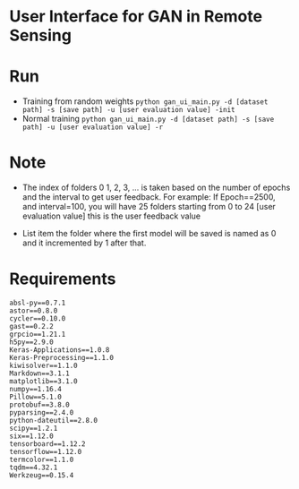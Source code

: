# User Interface for GAN in Remote Sensing



# Run

 - Training from random weights
 `python gan_ui_main.py -d [dataset path] -s [save path] -u [user evaluation value] -init`
 - Normal training
  `python gan_ui_main.py -d [dataset path] -s [save path] -u [user evaluation value] -r `
  
 # Note

 - The index of folders 0 1, 2, 3, ... is taken based on the number of epochs and the interval to get user feedback.
For example: If Epoch==2500, and interval=100, you will have 25 folders starting from 0 to 24
[user evaluation value]  this is the user feedback value

 - List item the folder where the first model will be saved is named as 0 and it incremented by 1 after that.
 
# Requirements

```
absl-py==0.7.1
astor==0.8.0
cycler==0.10.0
gast==0.2.2
grpcio==1.21.1
h5py==2.9.0
Keras-Applications==1.0.8
Keras-Preprocessing==1.1.0
kiwisolver==1.1.0
Markdown==3.1.1
matplotlib==3.1.0
numpy==1.16.4
Pillow==5.1.0
protobuf==3.8.0
pyparsing==2.4.0
python-dateutil==2.8.0
scipy==1.2.1
six==1.12.0
tensorboard==1.12.2
tensorflow==1.12.0
termcolor==1.1.0
tqdm==4.32.1
Werkzeug==0.15.4

```

